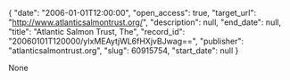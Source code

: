 {
  "date": "2006-01-01T12:00:00", 
  "open_access": true, 
  "target_url": "http://www.atlanticsalmontrust.org/", 
  "description": null, 
  "end_date": null, 
  "title": "Atlantic Salmon Trust, The", 
  "record_id": "20060101T120000/yIxMEAytjWL6fHXjvBJwag==", 
  "publisher": "atlanticsalmontrust.org", 
  "slug": 60915754, 
  "start_date": null
}

None